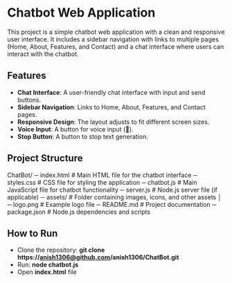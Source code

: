 # Chatbot Web Application

This project is a simple chatbot web application with a clean and responsive user interface. It includes a sidebar navigation with links to multiple pages (Home, About, Features, and Contact) and a chat interface where users can interact with the chatbot.

## Features

- **Chat Interface**: A user-friendly chat interface with input and send buttons.
- **Sidebar Navigation**: Links to Home, About, Features, and Contact pages.
- **Responsive Design**: The layout adjusts to fit different screen sizes.
- **Voice Input**: A button for voice input (🎤).
- **Stop Button**: A button to stop text generation.

## Project Structure

ChatBot/ 
  ─ index.html # Main HTML file for the chatbot interface 
  ─ styles.css # CSS file for styling the application 
  ─ chatbot.js # Main JavaScript file for chatbot functionality 
  ─ server.js # Node.js server file (if applicable) 
  ─ assets/ # Folder containing images, icons, and other assets │ 
  ─ logo.png # Example logo file 
  ─ README.md # Project documentation 
  ─ package.json # Node.js dependencies and scripts

## How to Run

- Clone the repository: **git clone https://anish1306@github.com/anish1306/ChatBot.git**
- Run: **node chatbot.js**
- Open **index.html** file
